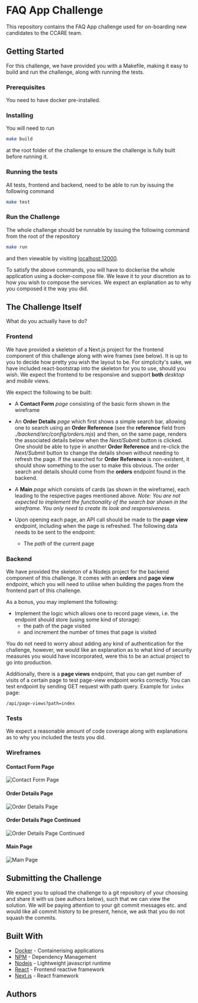 # FAQ App Challenge

This repository contains the FAQ App challenge used for on-boarding new candidates
to the CCARE team.

## Getting Started

For this challenge, we have provided you with a Makefile, making it easy to
build and run the challenge, along with running the tests.

### Prerequisites

You need to have docker pre-installed.

### Installing

You will need to run

```sh
make build
```

at the root folder of the challenge to ensure the challenge is fully built before running it.

### Running the tests

All tests, frontend and backend, need to be able to run by issuing the following command

```sh
make test
```

### Run the Challenge

The whole challenge should be runnable by issuing the following command from the root
of the repository

```sh
make run
```

and then viewable by visiting [localhost:12000](http://localhost:12000/).

To satisfy the above commands, you will have to dockerise the whole application using
a docker-compose file. We leave it to your discretion as to how you wish to compose the
services. We expect an explanation as to why you composed it the way you did.

## The Challenge Itself

What do you actually have to do?

### Frontend
We have provided a skeleton of a Next.js project for the frontend component of this challenge
along with wire frames (see below). It is up to you to decide how pretty you wish the layout
to be. For simplicity's sake, we have included react-bootstrap into the skeleton for you to
use, should you wish. We expect the frontend to be responsive and support **both** *desktop* and 
*mobile* views.

We expect the following to be built:
  
* A **Contact Form** *page* consisting of the basic form shown in the wireframe

* An **Order Details** *page* which first shows a simple search bar, allowing one to search 
using an **Order Reference** (see the **reference** field from _./backend/src/config/orders.mjs_)
and then, on the same page, renders the associated details below when the *Next/Submit* button
is clicked. One should be able to type in another **Order Reference** and re-click the
*Next/Submit* button to change the details shown without needing to refresh the page. If the 
searched for **Order Reference** is non-existent, it should show something to the user
to make this obvious. The order search and details should come from the **orders** endpoint
found in the backend.

* A **Main** *page* which consists of cards (as shown in the wireframe), each leading
to the respective pages mentioned above. _Note_: _You are not expected to implement the
functionality of the search bar shown in the wireframe. You only need to create its look
and responsiveness._ 

* Upon opening each page, an API call should be made to the **page view** endpoint, including 
when the page is refreshed. The following data needs to be sent to the endpoint:
  * The *path* of the current page

### Backend
We have provided the skeleton of a Nodejs project for the backend component of this challenge.
It comes with an **orders** and **page view** endpoint, which you will need to utilise when 
building the pages from the frontend part of this challenge. 

As a bonus, you may implement the following:
* Implement the logic which allows one to record page views, i.e.
the endpoint should store (using some kind of storage):
  * the path of the page visited
  * and increment the number of times that page is visited
  
You do not need to worry about adding any kind of authentication for the challenge, however,
we would like an explanation as to what kind of security measures you would have
incorporated, were this to be an actual project to go into production.

Additionally, there is a **page views** endpoint, that you can get number of visits of a certain page
to test page-view endpoint works correctly. You can test endpoint by sending GET request with path query. Example for `index` page:

`/api/page-views?path=index`

### Tests
We expect a reasonable amount of code coverage along with explanations as to why you included the
tests you did.

### Wireframes

#### Contact Form Page
![Contact Form Page](wireframes/contact_form_page.png)

#### Order Details Page
![Order Details Page](wireframes/order_details_page.png)

#### Order Details Page Continued
![Order Details Page Continued](wireframes/order_details_page_2.png)

#### Main Page
![Main Page](wireframes/main_page.png)

## Submitting the Challenge
We expect you to upload the challenge to a git repository of your choosing and share
it with us (see authors below), such that we can view the solution. We will be paying
attention to your git commit messages etc. and would like all commit history to be present,
hence, we ask that you do not squash the commits.

## Built With

* [Docker](https://www.docker.com/) - Containerising applications
* [NPM](https://www.npmjs.com/) - Dependency Management
* [Nodejs](https://nodejs.org/) - Lightweight javascript runtime
* [React](https://reactjs.org/) - Frontend reactive framework
* [Next.js](https://nextjs.org/) - React framework

## Authors
